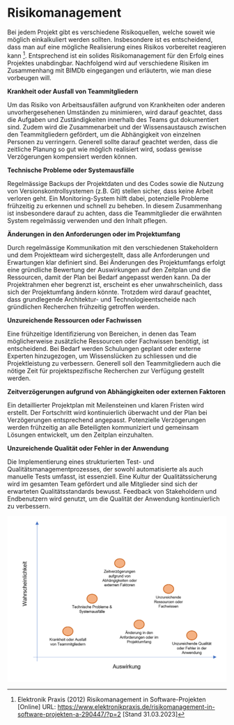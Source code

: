 # Risikomanagement

Bei jedem Projekt gibt es verschiedene Risikoquellen, welche soweit wie möglich einkalkuliert werden sollten. Insbesondere ist es entscheidend, dass man auf eine mögliche Realisierung eines Risikos vorbereitet reagieren kann [^1]. Entsprechend ist ein solides Risikomanagement für den Erfolg eines Projektes unabdingbar. Nachfolgend wird auf verschiedene Risiken im Zusammenhang mit BIMDb eingegangen und erläutertn, wie man diese vorbeugen will.

**Krankheit oder Ausfall von Teammitgliedern**

Um das Risiko von Arbeitsausfällen aufgrund von Krankheiten oder anderen unvorhergesehenen Umständen zu minimieren, wird darauf geachtet, dass die Aufgaben und Zuständigkeiten innerhalb des Teams gut dokumentiert sind. Zudem wird die Zusammenarbeit und der Wissensaustausch zwischen den Teammitgliedern gefördert, um die Abhängigkeit von einzelnen Personen zu verringern. Generell sollte darauf geachtet werden, dass die zeitliche Planung so gut wie möglich realisiert wird, sodass gewisse Verzögerungen kompensiert werden können.

**Technische Probleme oder Systemausfälle**

Regelmässige Backups der Projektdaten und des Codes sowie die Nutzung von Versionskontrollsystemen (z.B. Git) stellen sicher, dass keine Arbeit verloren geht. Ein Monitoring-System hilft dabei, potenzielle Probleme frühzeitig zu erkennen und schnell zu beheben. In diesem Zusammenhang ist insbesondere darauf zu achten, dass die Teammitglieder die erwähnten System regelmässig verwenden und den Inhalt pflegen.

**Änderungen in den Anforderungen oder im Projektumfang**

Durch regelmässige Kommunikation mit den verschiedenen Stakeholdern und dem Projektteam wird sichergestellt, dass alle Anforderungen und Erwartungen klar definiert sind. Bei Änderungen des Projektumfangs erfolgt eine gründliche Bewertung der Auswirkungen auf den Zeitplan und die Ressourcen, damit der Plan bei Bedarf angepasst werden kann. Da der Projektrahmen eher begrenzt ist, erscheint es eher unwahrscheinlich, dass sich der Projektumfang ändern könnte. Trotzdem wird darauf geachtet, dass grundlegende Architektur- und Technologieentscheide nach gründlichen Recherchen frühzeitig getroffen werden.

**Unzureichende Ressourcen oder Fachwissen**

Eine frühzeitige Identifizierung von Bereichen, in denen das Team möglicherweise zusätzliche Ressourcen oder Fachwissen benötigt, ist entscheidend. Bei Bedarf werden Schulungen geplant oder externe Experten hinzugezogen, um Wissenslücken zu schliessen und die Projektleistung zu verbessern. Generell soll den Teammitgliedern auch die nötige Zeit für projektspezifische Recherchen zur Verfügung gestellt werden.

**Zeitverzögerungen aufgrund von Abhängigkeiten oder externen Faktoren**

Ein detaillierter Projektplan mit Meilensteinen und klaren Fristen wird erstellt. Der Fortschritt wird kontinuierlich überwacht und der Plan bei Verzögerungen entsprechend angepasst. Potenzielle Verzögerungen werden frühzeitig an alle Beteiligten kommuniziert und gemeinsam Lösungen entwickelt, um den Zeitplan einzuhalten.

**Unzureichende Qualität oder Fehler in der Anwendung**

Die Implementierung eines strukturierten Test- und Qualitätsmanagementprozesses, der sowohl automatisierte als auch manuelle Tests umfasst, ist essenziell. Eine Kultur der Qualitätssicherung wird im gesamten Team gefördert und alle Mitglieder sind sich der erwarteten Qualitätsstandards bewusst. Feedback von Stakeholdern und Endbenutzern wird genutzt, um die Qualität der Anwendung kontinuierlich zu verbessern.

![Riskmap](../assets/img/Riskmap.png)

[^1]: Elektronik Praxis (2012) Risikomanagement in Software-Projekten [Online] URL: https://www.elektronikpraxis.de/risikomanagement-in-software-projekten-a-290447/?p=2 [Stand 31.03.2023]